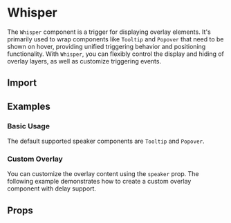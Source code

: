 # Whisper

The `Whisper` component is a trigger for displaying overlay elements. It's primarily used to wrap components like `Tooltip` and `Popover` that need to be shown on hover, providing unified triggering behavior and positioning functionality. With `Whisper`, you can flexibly control the display and hiding of overlay layers, as well as customize triggering events.

## Import

<!--{include:<import-guide>}-->

## Examples

### Basic Usage

The default supported speaker components are `Tooltip` and `Popover`.

<!--{include:`basic.md`}-->

### Custom Overlay

You can customize the overlay content using the `speaker` prop. The following example demonstrates how to create a custom overlay component with delay support.

<!--{include:`overlay.md`}-->

## Props

<!--{include:(components/whisper/en-US/props.md)}-->
<!--{include:(_common/types/placement-all.md)}-->
